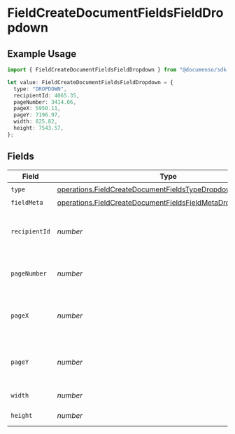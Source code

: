 # FieldCreateDocumentFieldsFieldDropdown

## Example Usage

```typescript
import { FieldCreateDocumentFieldsFieldDropdown } from "@documenso/sdk-typescript/models/operations";

let value: FieldCreateDocumentFieldsFieldDropdown = {
  type: "DROPDOWN",
  recipientId: 4065.35,
  pageNumber: 3414.06,
  pageX: 5950.11,
  pageY: 7196.97,
  width: 825.82,
  height: 7543.57,
};
```

## Fields

| Field                                                                                                                                        | Type                                                                                                                                         | Required                                                                                                                                     | Description                                                                                                                                  |
| -------------------------------------------------------------------------------------------------------------------------------------------- | -------------------------------------------------------------------------------------------------------------------------------------------- | -------------------------------------------------------------------------------------------------------------------------------------------- | -------------------------------------------------------------------------------------------------------------------------------------------- |
| `type`                                                                                                                                       | [operations.FieldCreateDocumentFieldsTypeDropdownRequest1](../../models/operations/fieldcreatedocumentfieldstypedropdownrequest1.md)         | :heavy_check_mark:                                                                                                                           | N/A                                                                                                                                          |
| `fieldMeta`                                                                                                                                  | [operations.FieldCreateDocumentFieldsFieldMetaDropdownRequest](../../models/operations/fieldcreatedocumentfieldsfieldmetadropdownrequest.md) | :heavy_minus_sign:                                                                                                                           | N/A                                                                                                                                          |
| `recipientId`                                                                                                                                | *number*                                                                                                                                     | :heavy_check_mark:                                                                                                                           | The ID of the recipient to create the field for.                                                                                             |
| `pageNumber`                                                                                                                                 | *number*                                                                                                                                     | :heavy_check_mark:                                                                                                                           | The page number the field will be on.                                                                                                        |
| `pageX`                                                                                                                                      | *number*                                                                                                                                     | :heavy_check_mark:                                                                                                                           | The X coordinate of where the field will be placed.                                                                                          |
| `pageY`                                                                                                                                      | *number*                                                                                                                                     | :heavy_check_mark:                                                                                                                           | The Y coordinate of where the field will be placed.                                                                                          |
| `width`                                                                                                                                      | *number*                                                                                                                                     | :heavy_check_mark:                                                                                                                           | The width of the field.                                                                                                                      |
| `height`                                                                                                                                     | *number*                                                                                                                                     | :heavy_check_mark:                                                                                                                           | The height of the field.                                                                                                                     |
